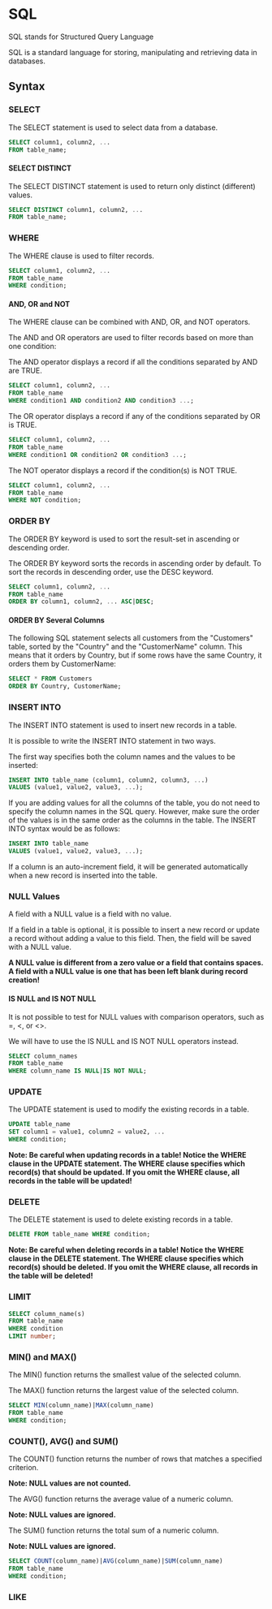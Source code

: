 # SQL
SQL stands for Structured Query Language

SQL is a standard language for storing, manipulating and retrieving data in databases.

## Syntax
### SELECT
The SELECT statement is used to select data from a database.
```sql
SELECT column1, column2, ...
FROM table_name;
```

#### SELECT DISTINCT
The SELECT DISTINCT statement is used to return only distinct (different) values.
```sql
SELECT DISTINCT column1, column2, ...
FROM table_name;
```

### WHERE
The WHERE clause is used to filter records.
```sql
SELECT column1, column2, ...
FROM table_name
WHERE condition;
```

#### AND, OR and NOT
The WHERE clause can be combined with AND, OR, and NOT operators.

The AND and OR operators are used to filter records based on more than one condition:

The AND operator displays a record if all the conditions separated by AND are TRUE.
```sql
SELECT column1, column2, ...
FROM table_name
WHERE condition1 AND condition2 AND condition3 ...;
```

The OR operator displays a record if any of the conditions separated by OR is TRUE.
```sql
SELECT column1, column2, ...
FROM table_name
WHERE condition1 OR condition2 OR condition3 ...;
```

The NOT operator displays a record if the condition(s) is NOT TRUE.
```sql
SELECT column1, column2, ...
FROM table_name
WHERE NOT condition;
```

### ORDER BY
The ORDER BY keyword is used to sort the result-set in ascending or descending order.

The ORDER BY keyword sorts the records in ascending order by default. To sort the records in descending order, use the DESC keyword.

```sql
SELECT column1, column2, ...
FROM table_name
ORDER BY column1, column2, ... ASC|DESC;
```

#### ORDER BY Several Columns
The following SQL statement selects all customers from the "Customers" table, sorted by the "Country" and the "CustomerName" column. This means that it orders by Country, but if some rows have the same Country, it orders them by CustomerName:
```sql
SELECT * FROM Customers
ORDER BY Country, CustomerName;
```

### INSERT INTO
The INSERT INTO statement is used to insert new records in a table.

It is possible to write the INSERT INTO statement in two ways.

The first way specifies both the column names and the values to be inserted:
```sql
INSERT INTO table_name (column1, column2, column3, ...)
VALUES (value1, value2, value3, ...);
```

If you are adding values for all the columns of the table, you do not need to specify the column names in the SQL query. However, make sure the order of the values is in the same order as the columns in the table. The INSERT INTO syntax would be as follows:
```sql
INSERT INTO table_name
VALUES (value1, value2, value3, ...);
```

If a column is an auto-increment field, it will be generated automatically when a new record is inserted into the table.

### NULL Values
A field with a NULL value is a field with no value.

If a field in a table is optional, it is possible to insert a new record or update a record without adding a value to this field. Then, the field will be saved with a NULL value.

**A NULL value is different from a zero value or a field that contains spaces. A field with a NULL value is one that has been left blank during record creation!**

#### IS NULL and IS NOT NULL
It is not possible to test for NULL values with comparison operators, such as =, <, or <>.

We will have to use the IS NULL and IS NOT NULL operators instead.

```sql
SELECT column_names
FROM table_name
WHERE column_name IS NULL|IS NOT NULL;
```

### UPDATE
The UPDATE statement is used to modify the existing records in a table.

```sql
UPDATE table_name
SET column1 = value1, column2 = value2, ...
WHERE condition;
```

**Note: Be careful when updating records in a table! Notice the WHERE clause in the UPDATE statement. The WHERE clause specifies which record(s) that should be updated. If you omit the WHERE clause, all records in the table will be updated!**

### DELETE
The DELETE statement is used to delete existing records in a table.

```sql
DELETE FROM table_name WHERE condition;
```

**Note: Be careful when deleting records in a table! Notice the WHERE clause in the DELETE statement. The WHERE clause specifies which record(s) should be deleted. If you omit the WHERE clause, all records in the table will be deleted!**

### LIMIT
```sql
SELECT column_name(s)
FROM table_name
WHERE condition
LIMIT number;
```

### MIN() and MAX()
The MIN() function returns the smallest value of the selected column.

The MAX() function returns the largest value of the selected column.

```sql
SELECT MIN(column_name)|MAX(column_name)
FROM table_name
WHERE condition;
```

### COUNT(), AVG() and SUM()
The COUNT() function returns the number of rows that matches a specified criterion.

**Note: NULL values are not counted.**

The AVG() function returns the average value of a numeric column.

**Note: NULL values are ignored.**

The SUM() function returns the total sum of a numeric column.

**Note: NULL values are ignored.**

```sql
SELECT COUNT(column_name)|AVG(column_name)|SUM(column_name)
FROM table_name
WHERE condition;
```

### LIKE
